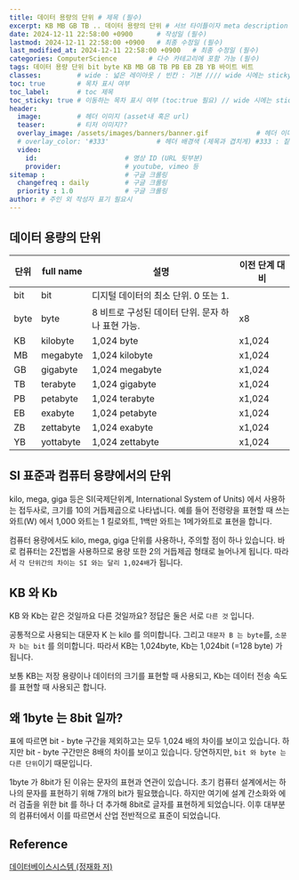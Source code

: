 ```yaml
---
title: 데이터 용량의 단위 # 제목 (필수)
excerpt: KB MB GB TB .. 데이터 용량의 단위 # 서브 타이틀이자 meta description (필수)
date: 2024-12-11 22:58:00 +0900      # 작성일 (필수)
lastmod: 2024-12-11 22:58:00 +0900   # 최종 수정일 (필수)
last_modified_at: 2024-12-11 22:58:00 +0900   # 최종 수정일 (필수)
categories: ComputerScience        # 다수 카테고리에 포함 가능 (필수)
tags: 데이터 용량 단위 bit byte KB MB GB TB PB EB ZB YB 바이트 비트                     # 태그 복수개 가능 (필수)
classes:         # wide : 넓은 레이아웃 / 빈칸 : 기본 //// wide 시에는 sticky toc 불가
toc: true        # 목차 표시 여부
toc_label:       # toc 제목
toc_sticky: true # 이동하는 목차 표시 여부 (toc:true 필요) // wide 시에는 sticky toc 불가
header: 
  image:         # 헤더 이미지 (asset내 혹은 url)
  teaser:        # 티저 이미지??
  overlay_image: /assets/images/banners/banner.gif            # 헤더 이미지 (제목과 겹치게)
  # overlay_color: '#333'            # 헤더 배경색 (제목과 겹치게) #333 : 짙은 회색 (필수)
  video:
    id:                      # 영상 ID (URL 뒷부분)
    provider:                # youtube, vimeo 등
sitemap :                    # 구글 크롤링
  changefreq : daily         # 구글 크롤링
  priority : 1.0             # 구글 크롤링
author: # 주인 외 작성자 표기 필요시
---
```

<!--postNo: 20241211_001-->

## 데이터 용량의 단위  

|단위|full name|설명|이전 단계 대비|
|---|---|---|---|
|bit|bit|디지털 데이터의 최소 단위. 0 또는 1.||
|byte|byte|8 비트로 구성된 데이터 단위. 문자 하나 표현 가능.|x8|
|KB|kilobyte|1,024 byte|x1,024|
|MB|megabyte|1,024 kilobyte|x1,024|
|GB|gigabyte|1,024 megabyte|x1,024|
|TB|terabyte|1,024 gigabyte|x1,024|
|PB|petabyte|1,024 terabyte|x1,024|
|EB|exabyte|1,024 petabyte|x1,024|
|ZB|zettabyte|1,024 exabyte|x1,024|
|YB|yottabyte|1,024 zettabyte|x1,024|


## SI 표준과 컴퓨터 용량에서의 단위  

kilo, mega, giga 등은 SI(국제단위계, International System of Units) 에서 사용하는 접두사로, 크기를 10의 거듭제곱으로 나타냅니다. 예를 들어 전령량을 표현할 때 쓰는 와트(W) 에서 1,000 와트는 1 킬로와트, 1백만 와트는 1메가와트로 표현을 합니다.  

컴퓨터 용량에서도 kilo, mega, giga 단위를 사용하나, 주의할 점이 하나 있습니다. 바로 컴퓨터는 2진법을 사용하므로 용량 또한 2의 거듭제곱 형태로 늘어나게 됩니다. 따라서 `각 단위간의 차이는 SI 와는 달리 1,024배`가 됩니다.  

## KB 와 Kb  

KB 와 Kb는 같은 것일까요 다른 것일까요? 정답은 둘은 서로 `다른 것` 입니다.  

공통적으로 사용되는 대문자 K 는 kilo 를 의미합니다. 그리고 `대문자 B 는 byte`를, `소문자 b는 bit` 를 의미합니다. 따라서 KB는 1,024byte, Kb는 1,024bit (=128 byte) 가 됩니다.  

보통 KB는 저장 용량이나 데이터의 크기를 표현할 때 사용되고, Kb는 데이터 전송 속도를 표현할 때 사용되곤 합니다.  

## 왜 1byte 는 8bit 일까?  

표에 따르면 bit - byte 구간을 제외하고는 모두 1,024 배의 차이를 보이고 있습니다. 하지만 bit - byte 구간만은 8배의 차이를 보이고 있습니다. 당연하지만, `bit 와 byte 는 다른 단위`이기 때문입니다.  

1byte 가 8bit가 된 이유는 문자의 표현과 연관이 있습니다. 초기 컴퓨터 설계에서는 하나의 문자를 표현하기 위해 7개의 bit가 필요했습니다. 하지만 여기에 설계 간소화와 에러 검출을 위한 bit 를 하나 더 추가해 8bit로 글자를 표현하게 되었습니다. 이후 대부분의 컴퓨터에서 이를 따르면서 산업 전반적으로 표준이 되었습니다.  


## Reference  

[데이터베이스시스템 (정재화 저)](https://search.shopping.naver.com/book/catalog/3247843974)  